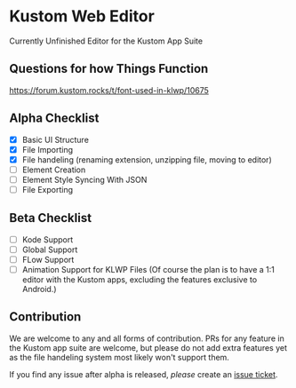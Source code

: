 # Kustom Web Editor
Currently Unfinished Editor for the Kustom App Suite
## Questions for how Things Function
https://forum.kustom.rocks/t/font-used-in-klwp/10675

## Alpha Checklist 
- [x] Basic UI Structure
- [x] File Importing
- [x] File handeling (renaming extension, unzipping file, moving to editor)
- [ ] Element Creation
- [ ] Element Style Syncing With JSON
- [ ] File Exporting

## Beta Checklist
- [ ] Kode Support
- [ ] Global Support
- [ ] FLow Support
- [ ] Animation Support for KLWP Files
(Of course the plan is to have a 1:1 editor with the Kustom apps, excluding the features exclusive to Android.)

## Contribution
We are welcome to any and all forms of contribution. PRs for any feature in the Kustom app suite are welcome, but please do not add extra features yet as the file handeling system most likely won't support them. 

If you find any issue after alpha is released, _please_ create an [issue ticket](https://github.com/Anoms12/Kustom-Web-Editor/issues?q=sort%3Aupdated-desc+is%3Aissue+is%3Aopen).


